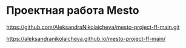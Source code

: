 # Проектная работа Mesto

https://github.com/AleksandraNikolaicheva/mesto-project-ff-main.git

https://aleksandranikolaicheva.github.io/mesto-project-ff-main/
